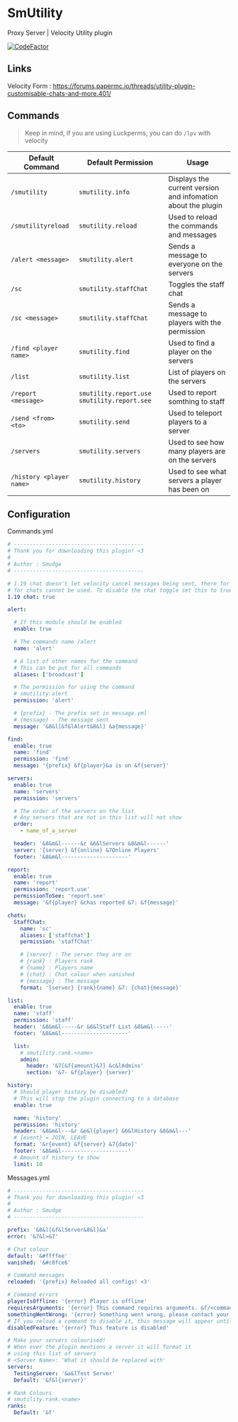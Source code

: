 # SmUtility
Proxy Server | Velocity Utility plugin

[![CodeFactor](https://www.codefactor.io/repository/github/smuddgge/smutility/badge)](https://www.codefactor.io/repository/github/smuddgge/smutility)

## Links
Velocity Form : https://forums.papermc.io/threads/utility-plugin-customisable-chats-and-more.401/

## Commands

> Keep in mind, if you are using Luckperms, you can do `/lpv` with velocity

| Default Command       | Default Permission                           | Usage                                           |
|-----------------------|----------------------------------------------|-------------------------------------------------|
| `/smutility` | `smutility.info` | Displays the current version and infomation about the plugin |
| `/smutilityreload` | `smutility.reload`                           | Used to reload the commands and messages        |
| `/alert <message>`    | `smutility.alert`                            | Sends a message to everyone on the servers      |
| `/sc` | `smutility.staffChat`                        | Toggles the staff chat                          |
| `/sc <message>`       | `smutility.staffChat`                        | Sends a message to players with the permission  |
| `/find <player name>` | `smutility.find`                             | Used to find a player on the servers            |                  
| `/list` | `smutility.list`                             | List of players on the servers                  |
| `/report <message>` | `smutility.report.use` `smutility.report.see` | Used to report somthing to staff                |
| `/send <from> <to>` | `smutility.send` | Used to teleport players to a server            |
| `/servers` | `smutility.servers` | Used to see how many players are on the servers |
| `/history <player name>` | `smutility.history` | Used to see what servers a player has been on   |

## Configuration

Commands.yml
```yaml
# -----------------------------------------
# Thank you for downloading this plugin! <3
#
# Author : Smudge
# -----------------------------------------

# 1.19 chat doesn't let velocity cancel messages being sent, there for the toggle
# for chats cannot be used. To disable the chat toggle set this to true
1.19 chat: true

alert:

  # If this module should be enabled
  enable: true

  # The commands name /alert
  name: 'alert'

  # A list of other names for the command
  # This can be put for all commands
  aliases: ['broadcast']

  # The permission for using the command
  # smutility.alert
  permission: 'alert'

  # {prefix} - The prefix set in message.yml
  # {message} - The message sent
  message: '&8&l[&f&lAlert&8&l] &a{message}'

find:
  enable: true
  name: 'find'
  permission: 'find'
  message: '{prefix} &f{player}&a is on &f{server}'

servers:
  enable: true
  name: 'servers'
  permission: 'servers'

  # The order of the servers on the list
  # Any servers that are not in this list will not show
  order:
    - name_of_a_server

  header: '&8&m&l------&r &6&lServers &8&m&l------'
  server: '{server} &f{online} &7Online Players'
  footer: '&8&m&l---------------------'

report:
  enable: true
  name: 'report'
  permission: 'report.use'
  permissionToSee: 'report.see'
  message: '&f{player} &chas reported &7: &f{message}'

chats:
  StaffChat:
    name: 'sc'
    aliases: ['staffchat']
    permission: 'staffChat'

    # {server} : The server they are on
    # {rank} : Players rank
    # {name} : Players name
    # {chat} : Chat colour when vanished
    # {message} : The message
    format: '{server} {rank}{name} &7: {chat}{message}'

list:
  enable: true
  name: 'staff'
  permission: 'staff'
  header: '&8&m&l-----&r &6&lStaff List &8&m&l-----'
  footer: '&8&m&l---------------------'

  list:
    # smutility.rank.<name>
    admin:
      header: '&7[&f{amount}&7] &c&lAdmins'
      section: '&7- &f{player} {server}'

history:
  # Should player history be disabled?
  # This will stop the plugin connecting to a database
  enable: true

  name: 'history'
  permission: 'history'
  header: '&8&m&l---&r &e&l{player} &6&lHistory &8&m&l---'
  # {event} = JOIN, LEAVE
  format: '&r{event} &f{server} &7{date}'
  footer: '&8&m&l---------------------'
  # Amount of history to show
  limit: 10

```

Messages.yml
```yaml
# -----------------------------------------
# Thank you for downloading this plugin! <3
#
# Author : Smudge
# -----------------------------------------

prefix: '&8&l[&f&lServer&8&l]&a'
error: '&7&l>&7'

# Chat colour
default: '&#ffffee'
vanished: '&#c0fce6'

# Command messages
reloaded: '{prefix} Reloaded all configs! <3'

# Command errors
playerIsOffline: '{error} Player is offline'
requiresArguments: '{error} This command requires arguments. &f/<commands> <args>'
somethingWentWrong: '{error} Something went wrong, please contact your server administrator to check the console.'
# If you reload a command to disable it, this message will appear until you restart the server to remove the command completely
disabledFeature: '{error} This feature is disabled'

# Make your servers colourised!
# When ever the plugin mentions a server it will format it
# using this list of servers
# <Server Name>: 'What it should be replaced with'
servers:
  TestingServer: '&a&lTest Server'
  Default: '&f&l{server}'

# Rank Colours
# smutility.rank.<name>
ranks:
  Default: '&f'
```
